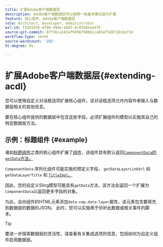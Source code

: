 ```yaml
---
title: 扩展Adobe客户端数据层
description: Adobe客户端数据层可以按照一些基本模式进行扩展
feature: 核心组件，Adobe客户端数据层
role: Architect, Developer, Administrator
exl-id: f3d5555b-4f08-49de-ab0f-dc0fb04aadf8
source-git-commit: 8ff36ca143af9496f988b1ca65475497181def1d
workflow-type: tm+mt
source-wordcount: '282'
ht-degree: 0%

---
```


# 扩展Adobe客户端数据层{#extending-acdl}

您可以使用自定义对话框选项扩展核心组件，该对话框选项允许内容作者输入与数据层相关的其他信息。

要在核心组件提供的数据层中包含这些字段，必须扩展组件的模型以实施其自己的特定数据层方法。

## 示例：标题组件 {#example}

诸如[标题组件](https://github.com/adobe/aem-core-wcm-components/blob/master/bundles/core/src/main/java/com/adobe/cq/wcm/core/components/models/Title.java)之类的核心组件扩展了[组件](https://github.com/adobe/aem-core-wcm-components/blob/master/bundles/core/src/main/java/com/adobe/cq/wcm/core/components/models/Title.java)，该组件具有默认返回[`ComponentData`的`getData`方法。](https://github.com/adobe/aem-core-wcm-components/blob/master/bundles/core/src/main/java/com/adobe/cq/wcm/core/components/models/datalayer/ComponentData.java)

`ComponentData` 序列化组件可能实施的预定义字段， `getDataLayerLinkUrl` 如 `getDataLayerTitle` 和 [`TitleImpl`。](https://github.com/adobe/aem-core-wcm-components/blob/master/bundles/core/src/main/java/com/adobe/cq/wcm/core/components/internal/models/v1/TitleImpl.java)

因此，您的自定义Sling模型可能具有`getData`方法，该方法会返回一个扩展为`ComponentData`以返回更多字段的对象。

为此，会向组件的HTML元素添加`data-cmp-data-layer`属性，该元素包含要填充到数据层的数据的JSON。 此时，您可以实施用于侦听此数据或相关事件的脚本。

>[!TIP]
>
>要进一步探索数据层的灵活性，请查看有关集成选项的信息，包括如何为自定义组件启用数据层。
